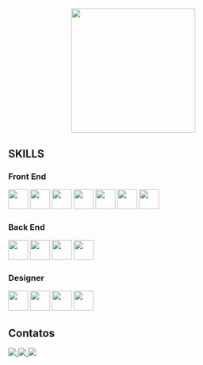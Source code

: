 <h1 align="center">
    <img width="250px" src="https://ik.imagekit.io/fornielis/GITHUB/logo_uAt8h-98v.svg?updatedAt=1636989691742"/>
</h1>

## SKILLS
### Front End
<div style="display: inline_block">
  <img width="40" src="https://cdn.jsdelivr.net/gh/devicons/devicon/icons/html5/html5-original.svg"/>
  <img width="40" src="https://cdn.jsdelivr.net/gh/devicons/devicon/icons/css3/css3-original.svg"/>
  <img width="40" src="https://cdn.jsdelivr.net/gh/devicons/devicon/icons/javascript/javascript-original.svg"/>
  <img width="40" src="https://cdn.jsdelivr.net/gh/devicons/devicon/icons/bootstrap/bootstrap-original.svg"/>
  <img width="40" src="https://cdn.jsdelivr.net/gh/devicons/devicon/icons/jquery/jquery-plain-wordmark.svg"/>
  <img width="40" src="https://cdn.jsdelivr.net/gh/devicons/devicon/icons/react/react-original.svg"/>
  <img width="40" src="https://cdn.jsdelivr.net/gh/devicons/devicon/icons/angularjs/angularjs-original.svg"/>
</div>

### Back End
<div style="display: inline_block">
  <img width="40" src="https://cdn.jsdelivr.net/gh/devicons/devicon/icons/dot-net/dot-net-original.svg"/>
  <img width="40" src="https://cdn.jsdelivr.net/gh/devicons/devicon/icons/dotnetcore/dotnetcore-original.svg"/>
  <img width="40" src="https://cdn.jsdelivr.net/gh/devicons/devicon/icons/mysql/mysql-original-wordmark.svg"/>
  <img width="40" src="https://cdn.jsdelivr.net/gh/devicons/devicon/icons/microsoftsqlserver/microsoftsqlserver-plain.svg"/>
</div>

### Designer
<div style="display: inline_block">
  <img width="40" src="https://cdn.jsdelivr.net/gh/devicons/devicon/icons/photoshop/photoshop-plain.svg"/>
  <img width="40" src="https://cdn.jsdelivr.net/gh/devicons/devicon/icons/illustrator/illustrator-plain.svg"/>
  <img width="40" src="https://cdn.jsdelivr.net/gh/devicons/devicon/icons/premierepro/premierepro-original.svg"/>
  <img width="40" src="https://cdn.jsdelivr.net/gh/devicons/devicon/icons/aftereffects/aftereffects-original.svg"/>
</div>

## Contatos
<div style="display: inline_block">
  <a href="https://www.linkedin.com/in/wilson-fornielis-16153264/" target="_blank">
    <img src="https://img.shields.io/badge/LinkedIn-0077B5?style=for-the-badge&logo=linkedin&logoColor=white"/>
  </a>
  <a href="mailto:wilson@fornielis.com" target="_blank">
    <img src="https://img.shields.io/badge/Gmail-D14836?style=for-the-badge&logo=gmail&logoColor=white"/>
  </a>
  <a href="https://api.whatsapp.com/send?phone=11940734240" target="_blank">
    <img src="https://img.shields.io/badge/WhatsApp-25D366?style=for-the-badge&logo=whatsapp&logoColor=white"/>
  </a>
</div>
